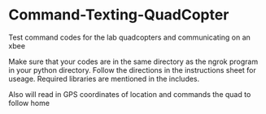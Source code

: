 # Command-Texting-QuadCopter
Test command codes for the lab quadcopters and communicating on an xbee


Make sure that your codes are in the same directory as the ngrok program in your python directory. Follow the directions in the instructions sheet for useage. Required libraries are mentioned in the includes. 

Also will read in GPS coordinates of location and commands the quad to follow home
